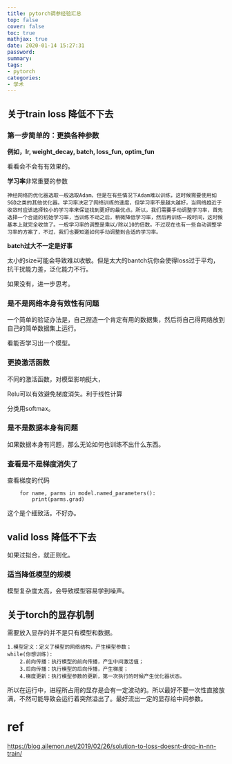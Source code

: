 ```yaml
---
title: pytorch调参经验汇总
top: false
cover: false
toc: true
mathjax: true
date: 2020-01-14 15:27:31
password:
summary:
tags:
- pytorch
categories:
- 学术
---
```

## 关于train loss 降低不下去



### 第一步简单的：更换各种参数

**例如，lr, weight_decay, batch,  loss_fun, optim_fun**

看看会不会有有效果的。



**学习率**非常重要的参数

```
神经网络的优化器选取一般选取Adam，但是在有些情况下Adam难以训练，这时候需要使用如SGD之类的其他优化器。学习率决定了网络训练的速度，但学习率不是越大越好，当网络趋近于收敛时应该选择较小的学习率来保证找到更好的最优点。所以，我们需要手动调整学习率，首先选择一个合适的初始学习率，当训练不动之后，稍微降低学习率，然后再训练一段时间，这时候基本上就完全收敛了。一般学习率的调整是乘以/除以10的倍数。不过现在也有一些自动调整学习率的方案了，不过，我们也要知道如何手动调整到合适的学习率。
```

**batch过大不一定是好事**

太小的size可能会导致难以收敏。但是太大的bantch坑你会使得loss过于平均，抗干扰能力差，泛化能力不行。



如果没有，进一步思考。

### 是不是网络本身有效性有问题

一个简单的验证办法是，自己捏造一个肯定有用的数据集，然后将自己得网络放到自己的简单数据集上运行。

看能否学习出一个模型。



### 更换激活函数

不同的激活函数，对模型影响挺大，

Relu可以有效避免梯度消失。利于线性计算

分类用softmax。





### 是不是数据本身有问题

如果数据本身有问题，那么无论如何也训练不出什么东西。



### 查看是不是梯度消失了

查看梯度的代码

```
    for name, parms in model.named_parameters(): 
        print(parms.grad)
```

这个是个细致活。不好办。





## valid loss 降低不下去

如果过拟合，就正则化。

### 适当降低模型的规模

模型复杂度太高，会导致模型容易学到噪声。




## 关于torch的显存机制
需要放入显存的并不是只有模型和数据。
```
1.模型定义：定义了模型的网络结构，产生模型参数；
while(你想训练):
    2.前向传播：执行模型的前向传播，产生中间激活值；
    3.后向传播：执行模型的后向传播，产生梯度；
    4.梯度更新：执行模型参数的更新，第一次执行的时候产生优化器状态。
```
所以在运行中，进程所占用的显存是会有一定波动的。所以最好不要一次性直接放满，不然可能导致会运行着突然溢出了。最好流出一定的显存给中间参数。




# ref

https://blog.ailemon.net/2019/02/26/solution-to-loss-doesnt-drop-in-nn-train/